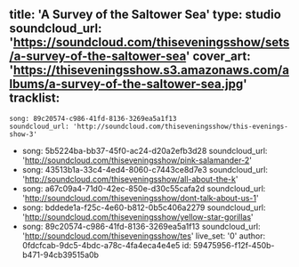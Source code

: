 title: 'A Survey of the Saltower Sea'
type: studio
soundcloud_url: 'https://soundcloud.com/thiseveningsshow/sets/a-survey-of-the-saltower-sea'
cover_art: 'https://thiseveningsshow.s3.amazonaws.com/albums/a-survey-of-the-saltower-sea.jpg'
tracklist:
  -
    song: 89c20574-c986-41fd-8136-3269ea5a1f13
    soundcloud_url: 'http://soundcloud.com/thiseveningsshow/this-evenings-show-3'
  -
    song: 5b5224ba-bb37-45f0-ac24-d20a2efb3d28
    soundcloud_url: 'http://soundcloud.com/thiseveningsshow/pink-salamander-2'
  -
    song: 43513b1a-33c4-4ed4-8060-c7443ce8d7e3
    soundcloud_url: 'http://soundcloud.com/thiseveningsshow/all-about-the-k'
  -
    song: a67c09a4-71d0-42ec-850e-d30c55cafa2d
    soundcloud_url: 'http://soundcloud.com/thiseveningsshow/dont-talk-about-us-1'
  -
    song: bddede1a-f25c-4e60-b812-0b5c406a2279
    soundcloud_url: 'http://soundcloud.com/thiseveningsshow/yellow-star-gorillas'
  -
    song: 89c20574-c986-41fd-8136-3269ea5a1f13
    soundcloud_url: 'http://soundcloud.com/thiseveningsshow/tes'
live_set: '0'
author: 0fdcfcab-9dc5-4bdc-a78c-4fa4eca4e4e5
id: 59475956-f12f-450b-b471-94cb39515a0b
